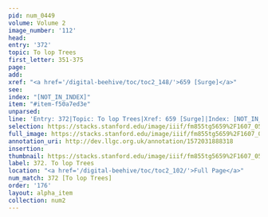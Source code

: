 ```yaml
---
pid: num_0449
volume: Volume 2
image_number: '112'
head: 
entry: '372'
topic: To lop Trees
first_letter: 351-375
page: 
add: 
xref: "<a href='/digital-beehive/toc/toc2_148/'>659 [Surge]</a>"
see: 
index: "[NOT_IN_INDEX]"
item: "#item-f50a7ed3e"
unparsed: 
line: 'Entry: 372|Topic: To lop Trees|Xref: 659 [Surge]|Index: [NOT_IN_INDEX]|#item-f50a7ed3e'
selection: https://stacks.stanford.edu/image/iiif/fm855tg5659%2F1607_0579/885,612,2959,171/full/0/default.jpg
full_image: https://stacks.stanford.edu/image/iiif/fm855tg5659%2F1607_0579/full/full/0/default.jpg
annotation_uri: http://dev.llgc.org.uk/annotation/1572031888318
insertion: 
thumbnail: https://stacks.stanford.edu/image/iiif/fm855tg5659%2F1607_0579/885,612,600,180/250,/0/default.jpg
label: 372. To lop Trees
location: "<a href='/digital-beehive/toc/toc2_102/'>Full Page</a>"
num_match: 372 [To lop Trees]
order: '176'
layout: alpha_item
collection: num2
---
```

